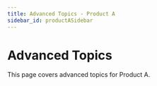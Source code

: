 ```yaml
---
title: Advanced Topics - Product A
sidebar_id: productASidebar
---
```


# Advanced Topics

This page covers advanced topics for Product A.
